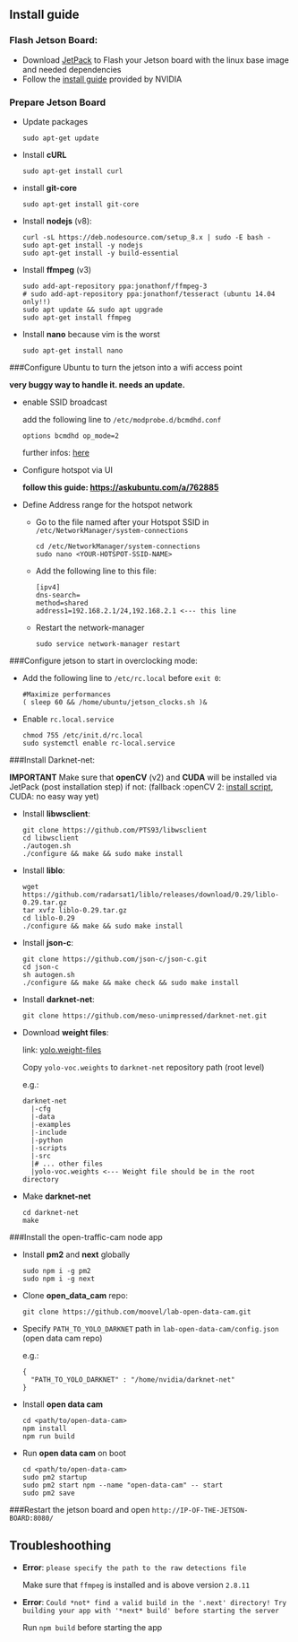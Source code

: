 ## Install guide

### Flash Jetson Board:

- Download [JetPack](https://developer.nvidia.com/embedded/downloads#?search=jetpack%203.1) to Flash your Jetson board with the linux base image and needed dependencies
- Follow the [install guide](http://docs.nvidia.com/jetpack-l4t/3.1/index.html#developertools/mobile/jetpack/l4t/3.1/jetpack_l4t_install.htm) provided by NVIDIA
### Prepare Jetson Board

- Update packages

  ```
  sudo apt-get update
  ```

- Install __cURL__

  ```
  sudo apt-get install curl
  ```

- install __git-core__

  ```
  sudo apt-get install git-core
  ```

- Install __nodejs__ (v8):

  ```
  curl -sL https://deb.nodesource.com/setup_8.x | sudo -E bash -
  sudo apt-get install -y nodejs
  sudo apt-get install -y build-essential
  ```

- Install __ffmpeg__ (v3)

  ```
  sudo add-apt-repository ppa:jonathonf/ffmpeg-3
  # sudo add-apt-repository ppa:jonathonf/tesseract (ubuntu 14.04 only!!)
  sudo apt update && sudo apt upgrade
  sudo apt-get install ffmpeg
  ```

- Install __nano__ because vim is the worst

  ```
  sudo apt-get install nano
  ```

###Configure Ubuntu to turn the jetson into a wifi access point

__very buggy way to handle it. needs an update.__

- enable SSID broadcast 

  add the following line to `/etc/modprobe.d/bcmdhd.conf`

  ```
  options bcmdhd op_mode=2
  ```

  further infos: [here](https://devtalk.nvidia.com/default/topic/910608/jetson-tx1/setting-up-wifi-access-point-on-tx1/post/4786912/#4786912)

- Configure hotspot via UI 

  __follow this guide: <https://askubuntu.com/a/762885>__

- Define Address range for the hotspot network

  - Go to the file named after your Hotspot SSID in `/etc/NetworkManager/system-connections`

    ```
    cd /etc/NetworkManager/system-connections
    sudo nano <YOUR-HOTSPOT-SSID-NAME>
    ```

  - Add the following line to this file:

    ```
    [ipv4]
    dns-search=
    method=shared
    address1=192.168.2.1/24,192.168.2.1 <--- this line
    ```

  - Restart the network-manager

    ```
    sudo service network-manager restart
    ```


###Configure jetson to start in overclocking mode:

  - Add the following line to `/etc/rc.local` before `exit 0`:

     ```
     #Maximize performances 
     ( sleep 60 && /home/ubuntu/jetson_clocks.sh )&
     ```

  - Enable `rc.local.service`

     ```
     chmod 755 /etc/init.d/rc.local
     sudo systemctl enable rc-local.service
     ```


###Install Darknet-net:

__IMPORTANT__ Make sure that __openCV__ (v2) and __CUDA__ will be installed via JetPack (post installation step)
if not:  (fallback :openCV 2: [install script](https://gist.github.com/jayant-yadav/809723151f2f72a93b2ee1040c337427#file-opencv_install-sh), CUDA: no easy way yet)

- Install __libwsclient__:

  ```
  git clone https://github.com/PTS93/libwsclient
  cd libwsclient
  ./autogen.sh
  ./configure && make && sudo make install
  ```

- Install __liblo__:

  ```
  wget https://github.com/radarsat1/liblo/releases/download/0.29/liblo-0.29.tar.gz
  tar xvfz liblo-0.29.tar.gz
  cd liblo-0.29
  ./configure && make && sudo make install
  ```

- Install __json-c__:

  ```
  git clone https://github.com/json-c/json-c.git
  cd json-c
  sh autogen.sh
  ./configure && make && make check && sudo make install
  ```

-   Install __darknet-net__:

    ```
    git clone https://github.com/meso-unimpressed/darknet-net.git
    ```

- Download __weight files__:

  link: [yolo.weight-files](https://pjreddie.com/media/files/yolo-voc.weights)

  Copy `yolo-voc.weights` to `darknet-net` repository path (root level)

  e.g.:

  ```
  darknet-net
    |-cfg
    |-data
    |-examples
    |-include
    |-python
    |-scripts
    |-src
    |# ... other files
    |yolo-voc.weights <--- Weight file should be in the root directory
  ```

- Make __darknet-net__

  ```
  cd darknet-net
  make
  ```

###Install the open-traffic-cam node app

- Install __pm2__ and __next__ globally

  ```
  sudo npm i -g pm2
  sudo npm i -g next
  ```

- Clone __open_data_cam__ repo:

  ```
  git clone https://github.com/moovel/lab-open-data-cam.git
  ```

- Specify `PATH_TO_YOLO_DARKNET` path in `lab-open-data-cam/config.json` (open data cam repo)

  e.g.:

  ```
  {
  	"PATH_TO_YOLO_DARKNET" : "/home/nvidia/darknet-net"
  }
  ```

- Install __open data cam__

  ```
  cd <path/to/open-data-cam>
  npm install
  npm run build
  ```

- Run __open data cam__ on boot

  ```
  cd <path/to/open-data-cam>
  sudo pm2 startup  
  sudo pm2 start npm --name "open-data-cam" -- start
  sudo pm2 save
  ```

###Restart the jetson board and open `http://IP-OF-THE-JETSON-BOARD:8080/`

## Troubleshoothing

- __Error__: `please specify the path to the raw detections file`

  Make sure that `ffmpeg` is installed and is above version `2.8.11` 

- __Error__: `Could *not* find a valid build in the '.next' directory! Try building your app with '*next* build' before starting the server`

  Run `npm build` before starting the app

